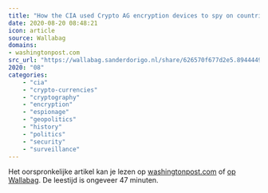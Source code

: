 ```yaml
---
title: "How the CIA used Crypto AG encryption devices to spy on countries for decades"
date: 2020-08-20 08:48:21
icon: article
source: Wallabag
domains:
- washingtonpost.com
src_url: "https://wallabag.sanderdorigo.nl/share/626570f677d2e5.89444493"
2020: "08"
categories:
    - "cia"
    - "crypto-currencies"
    - "cryptography"
    - "encryption"
    - "espionage"
    - "geopolitics"
    - "history"
    - "politics"
    - "security"
    - "surveillance"
---
```

Het oorspronkelijke artikel kan je lezen op [washingtonpost.com](https://www.washingtonpost.com/graphics/2020/world/national-security/cia-crypto-encryption-machines-espionage/) of [op Wallabag](https://wallabag.sanderdorigo.nl/share/626570f677d2e5.89444493). De leestijd is ongeveer 47 minuten.